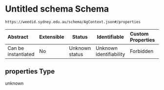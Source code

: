 # Untitled schema Schema

```txt
https://weedid.sydney.edu.au/schema/AgContext.json#/properties
```




| Abstract            | Extensible | Status         | Identifiable            | Custom Properties | Additional Properties | Access Restrictions | Defined In                                                              |
| :------------------ | ---------- | -------------- | ----------------------- | :---------------- | --------------------- | ------------------- | ----------------------------------------------------------------------- |
| Can be instantiated | No         | Unknown status | Unknown identifiability | Forbidden         | Allowed               | none                | [AgContext.schema.json\*](AgContext.schema.json "open original schema") |

## properties Type

unknown
